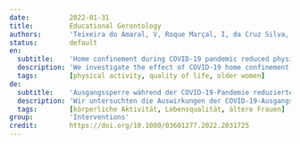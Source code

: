```yaml
---
date:          2022-01-31
title:         Educational Gerontology
authors:       'Teixeira do Amaral, V, Roque Marçal, I, da Cruz Silva, T, et al.'
status:        default
en:
  subtitle:    'Home confinement during COVID-19 pandemic reduced physical activity but not health-related quality of life in previously active older women'
  description: 'We investigate the effect of COVID-19 home confinement on levels of physical activity, sedentary behavior, and health-related quality of life (HRQL) in older women previously participating in exercise and educational programs. Our hypothesis was that home confinement would result in a reduction in levels of physical activity, an increase in sedentary behavior, and a reduction in HRQL. Sixty-four older women (age = 72 ± 5 yrs) under home confinement who participated in a physical exercise/educational program had their levels of physical activity, sedentary behavior, and HRQL assessed before and during (11 to 13 weeks after the introduction of government recommendations to reduce virus transmission) COVID-19 pandemic. There were significant reductions in total physical activity (−259 METs/week), as a result of a ~17.0% reduction in walking (−30.8 min/week) and ~41.8% reduction in vigorous-intensity activity (−29.6 min/week). Sedentary behavior also increased (2.24 h/week, 1.07 h/week days; and 1.54 h/weekend days). However, no significant change occurred in moderate-intensity physical activity, and HRQL domains and facets, except for an improvement in the environment domain. Home confinement due to COVID-19 pandemic decreased levels of physical activity and increased levels of sedentary behavior in previously active older women. However, there were no significant changes in HRQL. These results suggest that educational programs promoting healthy behaviors may attenuate the impact of home confinement in older women. '
  tags:        [physical activity, quality of life, older women]
de:
  subtitle:    'Ausgangssperre während der COVID-19-Pandemie reduzierte die körperliche Aktivität, aber nicht die gesundheitsbezogene Lebensqualität bei zuvor aktiven älteren Frauen'
  description: 'Wir untersuchten die Auswirkungen der COVID-19-Ausgangssperre auf das Niveau der körperlichen Aktivität, des sitzenden Verhaltens und der gesundheitsbezogenen Lebensqualität (HRQL) bei älteren Frauen, die zuvor an Bewegungs- und Bildungsprogrammen teilgenommen hatten. Unsere Hypothese war, dass der Hausarrest zu einer Verringerung der körperlichen Aktivität, einer Zunahme des sitzenden Verhaltens und einer Verringerung der HRQL führen würde. Bei vierundsechzig älteren Frauen (Alter = 72 ± 5 Jahre), die zu Hause untergebracht waren und an einem Bewegungs- und Bildungsprogramm teilgenommen hatten, wurden vor und während der COVID-19-Pandemie (11 bis 13 Wochen nach Einführung der Regierungsempfehlungen zur Verringerung der Virusübertragung) das Niveau der körperlichen Aktivität, das sitzende Verhalten und die HRQL bewertet. Die körperliche Gesamtaktivität ging deutlich zurück (-259 METs/Woche), und zwar um 17,0 % beim Gehen (-30,8 min/Woche) und um 41,8 % bei den intensiven Aktivitäten (-29,6 min/Woche). Auch die sitzende Tätigkeit nahm zu (2,24 h/Woche, 1,07 h/Wochentage und 1,54 h/Wochenendtage). Es gab jedoch keine signifikanten Veränderungen bei der körperlichen Aktivität mittlerer Intensität und den HRQL-Domänen und -Facetten, mit Ausnahme einer Verbesserung im Bereich Umwelt. Der Hausarrest aufgrund der COVID-19-Pandemie verringerte das Niveau der körperlichen Aktivität und erhöhte das Niveau des sitzenden Verhaltens bei zuvor aktiven älteren Frauen. Es gab jedoch keine signifikanten Veränderungen im HRQL. Diese Ergebnisse deuten darauf hin, dass Aufklärungsprogramme zur Förderung gesunder Verhaltensweisen die Auswirkungen der häuslichen Unterbringung bei älteren Frauen abschwächen können.' 
  tags:        [körperliche Aktivität, Lebensqualität, ältere Frauen]
group:         'Interventions'
credit:        https://doi.org/10.1080/03601277.2022.2031725
---
```

